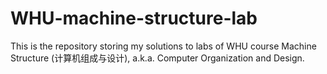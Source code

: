 # WHU-machine-structure-lab

This is the repository storing my solutions to labs of WHU course Machine Structure (计算机组成与设计), a.k.a. Computer Organization and Design.

